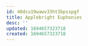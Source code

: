 ```yaml
---
id: 40dcu19wawv33ht3bpsspgf
title: Applebright Euphonies
desc: ''
updated: 1694657323718
created: 1694657323718
---
```

